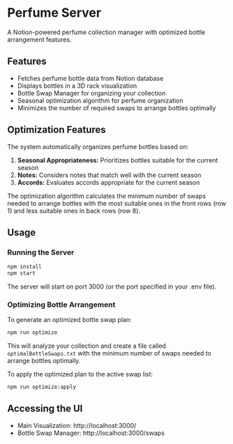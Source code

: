 # Perfume Server

A Notion-powered perfume collection manager with optimized bottle arrangement features.

## Features

- Fetches perfume bottle data from Notion database
- Displays bottles in a 3D rack visualization
- Bottle Swap Manager for organizing your collection
- Seasonal optimization algorithm for perfume organization
- Minimizes the number of required swaps to arrange bottles optimally

## Optimization Features

The system automatically organizes perfume bottles based on:

1. **Seasonal Appropriateness:** Prioritizes bottles suitable for the current season
2. **Notes:** Considers notes that match well with the current season
3. **Accords:** Evaluates accords appropriate for the current season

The optimization algorithm calculates the minimum number of swaps needed to arrange bottles with the most suitable ones in the front rows (row 1) and less suitable ones in back rows (row 8).

## Usage

### Running the Server

```bash
npm install
npm start
```

The server will start on port 3000 (or the port specified in your .env file).

### Optimizing Bottle Arrangement

To generate an optimized bottle swap plan:

```bash
npm run optimize
```

This will analyze your collection and create a file called `optimalBottleSwaps.txt` with the minimum number of swaps needed to arrange bottles optimally.

To apply the optimized plan to the active swap list:

```bash
npm run optimize:apply
```

## Accessing the UI

- Main Visualization: http://localhost:3000/
- Bottle Swap Manager: http://localhost:3000/swaps
